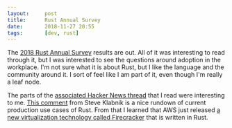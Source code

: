 ```yaml
---
layout:     post
title:      Rust Annual Survey
date:       2018-11-27 20:55
tags:       [dev, rust]
---
```


The [2018 Rust Annual
Survey](https://blog.rust-lang.org/2018/11/27/Rust-survey-2018.html)
results are out. All of it was interesting to read through it, but I
was interested to see the questions around adoption in the
workplace. I'm not sure what it is about Rust, but I like the language
and the community around it. I sort of feel like I am part of it, even
though I'm really a leaf node.

The parts of the [associated Hacker News
thread](https://news.ycombinator.com/item?id=18544213) that I read
were interesting to me. [This
comment](https://news.ycombinator.com/item?id=18545373) from Steve
Klabnik is a nice rundown of current production use cases of
Rust. From that I learned that AWS just released [a new virtualization
technology called
Firecracker](https://aws.amazon.com/blogs/aws/firecracker-lightweight-virtualization-for-serverless-computing/)
that is written in Rust.
